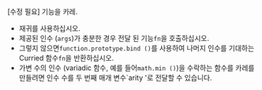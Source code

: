 [수정 필요]
기능을 카레.

- 재귀를 사용하십시오.
- 제공된 인수 (`args`)가 충분한 경우 전달 된 기능`fn`을 호출하십시오.
- 그렇지 않으면`function.prototype.bind ()`를 사용하여 나머지 인수를 기대하는 Curried 함수`fn`을 반환하십시오.
- 가변 수의 인수 (variadic 함수, 예를 들어`math.min ()`)을 수락하는 함수를 카레를 만들려면 인수 수를 두 번째 매개 변수`arity '로 전달할 수 있습니다.